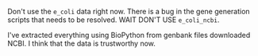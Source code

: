 Don't use the `e_coli` data right now.
There is a bug in the gene generation scripts that needs to be resolved.
WAIT DON'T USE `e_coli_ncbi`.

I've extracted everything using BioPython from genbank files downloaded NCBI.
I think that the data is trustworthy now.

